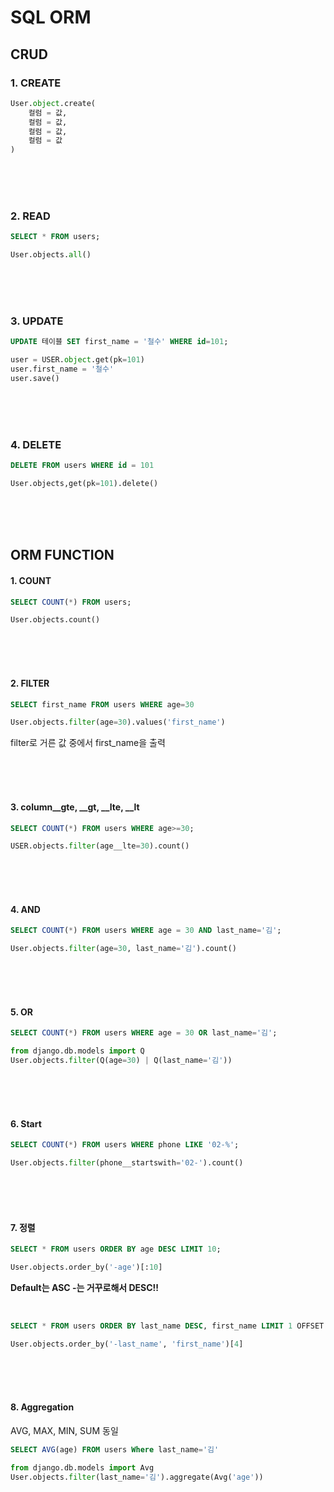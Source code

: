 # SQL ORM

## CRUD

### 1. CREATE

```python
User.object.create(
	컬럼 = 값,
    컬럼 = 값,
    컬럼 = 값,
	컬럼 = 값
)
```

<br>

<br>

<br>

### 2. READ

```sql
SELECT * FROM users;
```



```python
User.objects.all()
```

<br>

<br>

<br>

### 3. UPDATE

```sql
UPDATE 테이블 SET first_name = '철수' WHERE id=101;
```

```python
user = USER.object.get(pk=101)
user.first_name = '철수'
user.save()

```

<br>

<br>

<Br>

### 4. DELETE

```sql
DELETE FROM users WHERE id = 101
```



```python
User.objects,get(pk=101).delete()
```

<br>

<Br>

<br>

## ORM FUNCTION

#### 1. COUNT

```sql
SELECT COUNT(*) FROM users;
```

```python
User.objects.count()
```

<br>

<br>

<br>

#### 2. FILTER

```sql
SELECT first_name FROM users WHERE age=30
```

```python
User.objects.filter(age=30).values('first_name')
```

filter로 거른 값 중에서 first_name을 출력

<br>

<br>

<br>

#### 3. column\_\_gte,  \_\_gt, \_\_lte, \_\_lt

```sql
SELECT COUNT(*) FROM users WHERE age>=30;
```

```python
USER.objects.filter(age__lte=30).count()
```

<Br>

<br>

<br>

#### 4. AND

```sql
SELECT COUNT(*) FROM users WHERE age = 30 AND last_name='김';
```



```python
User.objects.filter(age=30, last_name='김').count()
```

<br>

<br>

<br>

#### 5. OR

```sql
SELECT COUNT(*) FROM users WHERE age = 30 OR last_name='김';
```

```python
from django.db.models import Q
User.objects.filter(Q(age=30) | Q(last_name='김'))
```

<br>

<br>

<br>

#### 6. Start

```sql
SELECT COUNT(*) FROM users WHERE phone LIKE '02-%';
```

```python
User.objects.filter(phone__startswith='02-').count()
```



<br>

<br>

<br>

#### 7. 정렬

```sql
SELECT * FROM users ORDER BY age DESC LIMIT 10;
```

```python
User.objects.order_by('-age')[:10]
```

**Default는 ASC -는 거꾸로해서 DESC!!**

<br>

```sql
SELECT * FROM users ORDER BY last_name DESC, first_name LIMIT 1 OFFSET 4;
```



```python
User.objects.order_by('-last_name', 'first_name')[4]
```

<br>

<br>

<br>

#### 8. Aggregation

AVG, MAX, MIN, SUM 동일

```sql
SELECT AVG(age) FROM users Where last_name='김'
```



```python
from django.db.models import Avg
User.objects.filter(last_name='김').aggregate(Avg('age'))
```



